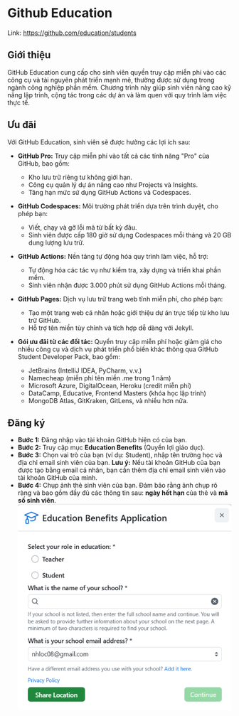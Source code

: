 # Github Education
Link: https://github.com/education/students

## Giới thiệu

GitHub Education cung cấp cho sinh viên quyền truy cập miễn phí vào các công cụ và tài nguyên phát triển mạnh mẽ, thường được sử dụng trong ngành công nghiệp phần mềm. Chương trình này giúp sinh viên nâng cao kỹ năng lập trình, cộng tác trong các dự án và làm quen với quy trình làm việc thực tế.

## Ưu đãi

Với GitHub Education, sinh viên sẽ được hưởng các lợi ích sau:

* **GitHub Pro:** Truy cập miễn phí vào tất cả các tính năng "Pro" của GitHub, bao gồm:
  - Kho lưu trữ riêng tư không giới hạn.
  - Công cụ quản lý dự án nâng cao như Projects và Insights.
  - Tăng hạn mức sử dụng GitHub Actions và Codespaces.

* **GitHub Codespaces:** Môi trường phát triển dựa trên trình duyệt, cho phép bạn:
  - Viết, chạy và gỡ lỗi mã từ bất kỳ đâu.
  - Sinh viên được cấp 180 giờ sử dụng Codespaces mỗi tháng và 20 GB dung lượng lưu trữ.

* **GitHub Actions:** Nền tảng tự động hóa quy trình làm việc, hỗ trợ:
  - Tự động hóa các tác vụ như kiểm tra, xây dựng và triển khai phần mềm.
  - Sinh viên nhận được 3.000 phút sử dụng GitHub Actions mỗi tháng.

* **GitHub Pages:** Dịch vụ lưu trữ trang web tĩnh miễn phí, cho phép bạn:
  - Tạo một trang web cá nhân hoặc giới thiệu dự án trực tiếp từ kho lưu trữ GitHub.
  - Hỗ trợ tên miền tùy chỉnh và tích hợp dễ dàng với Jekyll.

* **Gói ưu đãi từ các đối tác:** Quyền truy cập miễn phí hoặc giảm giá cho nhiều công cụ và dịch vụ phát triển phổ biến khác thông qua GitHub Student Developer Pack, bao gồm:
  - JetBrains (IntelliJ IDEA, PyCharm, v.v.)
  - Namecheap (miễn phí tên miền .me trong 1 năm)
  - Microsoft Azure, DigitalOcean, Heroku (credit miễn phí)
  - DataCamp, Educative, Frontend Masters (khóa học lập trình)
  - MongoDB Atlas, GitKraken, GitLens, và nhiều hơn nữa.

## Đăng ký

- **Bước 1:** Đăng nhập vào tài khoản GitHub hiện có của bạn.
- **Bước 2:** Truy cập mục **Education Benefits** (Quyền lợi giáo dục).
- **Bước 3:** Chọn vai trò của bạn (ví dụ: Student), nhập tên trường học và địa chỉ email sinh viên của bạn. **Lưu ý:** Nếu tài khoản GitHub của bạn được tạo bằng email cá nhân, bạn cần thêm địa chỉ email sinh viên vào tài khoản GitHub của mình.
- **Bước 4:** Chụp ảnh thẻ sinh viên của bạn. Đảm bảo rằng ảnh chụp rõ ràng và bao gồm đầy đủ các thông tin sau: **ngày hết hạn** của thẻ và **mã số sinh viên**.
![alt text](images/image-5.png)
